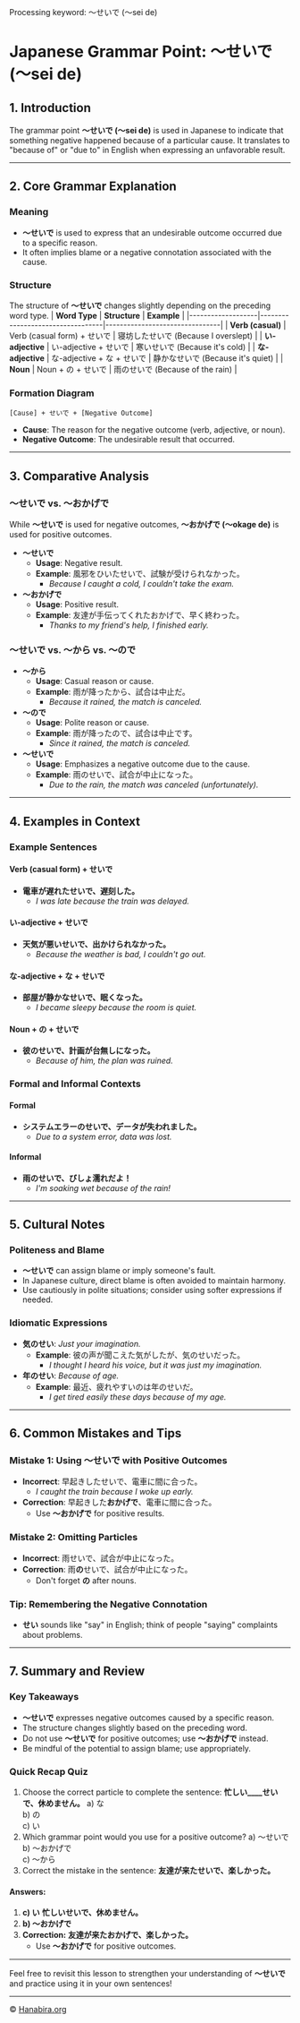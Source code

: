 Processing keyword: ～せいで (〜sei de)
# Japanese Grammar Point: ～せいで (〜sei de)

## 1. Introduction
The grammar point **～せいで (〜sei de)** is used in Japanese to indicate that something negative happened because of a particular cause. It translates to "because of" or "due to" in English when expressing an unfavorable result.

---
## 2. Core Grammar Explanation
### Meaning
- **～せいで** is used to express that an undesirable outcome occurred due to a specific reason.
- It often implies blame or a negative connotation associated with the cause.
### Structure
The structure of **～せいで** changes slightly depending on the preceding word type.
| **Word Type**     | **Structure**                    | **Example**                    |
|-------------------|----------------------------------|--------------------------------|
| **Verb (casual)** | Verb (casual form) + せいで       | 寝坊したせいで (Because I overslept)  |
| **い-adjective**  | い-adjective + せいで             | 寒いせいで (Because it's cold)       |
| **な-adjective**  | な-adjective + な + せいで        | 静かなせいで (Because it's quiet)     |
| **Noun**          | Noun + の + せいで                | 雨のせいで (Because of the rain)     |
### Formation Diagram
```
[Cause] + せいで + [Negative Outcome]
```
- **Cause**: The reason for the negative outcome (verb, adjective, or noun).
- **Negative Outcome**: The undesirable result that occurred.
---
## 3. Comparative Analysis
### ～せいで vs. ～おかげで
While **～せいで** is used for negative outcomes, **～おかげで (〜okage de)** is used for positive outcomes.
- **～せいで**
  - **Usage**: Negative result.
  - **Example**: 風邪をひいたせいで、試験が受けられなかった。
    - _Because I caught a cold, I couldn't take the exam._
- **～おかげで**
  - **Usage**: Positive result.
  - **Example**: 友達が手伝ってくれたおかげで、早く終わった。
    - _Thanks to my friend's help, I finished early._
### ～せいで vs. ～から vs. ～ので
- **～から**
  - **Usage**: Casual reason or cause.
  - **Example**: 雨が降ったから、試合は中止だ。
    - _Because it rained, the match is canceled._
- **～ので**
  - **Usage**: Polite reason or cause.
  - **Example**: 雨が降ったので、試合は中止です。
    - _Since it rained, the match is canceled._
- **～せいで**
  - **Usage**: Emphasizes a negative outcome due to the cause.
  - **Example**: 雨のせいで、試合が中止になった。
    - _Due to the rain, the match was canceled (unfortunately)._
---
## 4. Examples in Context
### Example Sentences
#### Verb (casual form) + せいで
- **電車が遅れたせいで、遅刻した。**
  - _I was late because the train was delayed._
#### い-adjective + せいで
- **天気が悪いせいで、出かけられなかった。**
  - _Because the weather is bad, I couldn't go out._
#### な-adjective + な + せいで
- **部屋が静かなせいで、眠くなった。**
  - _I became sleepy because the room is quiet._
#### Noun + の + せいで
- **彼のせいで、計画が台無しになった。**
  - _Because of him, the plan was ruined._
### Formal and Informal Contexts
#### Formal
- **システムエラーのせいで、データが失われました。**
  - _Due to a system error, data was lost._
#### Informal
- **雨のせいで、びしょ濡れだよ！**
  - _I'm soaking wet because of the rain!_
---
## 5. Cultural Notes
### Politeness and Blame
- **～せいで** can assign blame or imply someone's fault.
- In Japanese culture, direct blame is often avoided to maintain harmony.
- Use cautiously in polite situations; consider using softer expressions if needed.
### Idiomatic Expressions
- **気のせい**: _Just your imagination._
  - **Example**: 彼の声が聞こえた気がしたが、気のせいだった。
    - _I thought I heard his voice, but it was just my imagination._
- **年のせい**: _Because of age._
  - **Example**: 最近、疲れやすいのは年のせいだ。
    - _I get tired easily these days because of my age._
---
## 6. Common Mistakes and Tips
### Mistake 1: Using ～せいで with Positive Outcomes
- **Incorrect**: 早起きしたせいで、電車に間に合った。
  - _I caught the train because I woke up early._
- **Correction**: 早起きした**おかげで**、電車に間に合った。
  - Use **～おかげで** for positive results.
### Mistake 2: Omitting Particles
- **Incorrect**: 雨せいで、試合が中止になった。
- **Correction**: 雨**の**せいで、試合が中止になった。
  - Don't forget **の** after nouns.
### Tip: Remembering the Negative Connotation
- **せい** sounds like "say" in English; think of people "saying" complaints about problems.
---
## 7. Summary and Review
### Key Takeaways
- **～せいで** expresses negative outcomes caused by a specific reason.
- The structure changes slightly based on the preceding word.
- Do not use **～せいで** for positive outcomes; use **～おかげで** instead.
- Be mindful of the potential to assign blame; use appropriately.
### Quick Recap Quiz
1. Choose the correct particle to complete the sentence:
   **忙しい____せいで、休めません。**
   a) な  
   b) の  
   c) い  
2. Which grammar point would you use for a positive outcome?
   a) ～せいで  
   b) ～おかげで  
   c) ～から  
3. Correct the mistake in the sentence:
   **友達が来たせいで、楽しかった。**
#### Answers:
1. **c) い**
   **忙しいせいで、休めません。**
2. **b) ～おかげで**
3. **Correction:**
   **友達が来たおかげで、楽しかった。**
   - Use **～おかげで** for positive outcomes.
---
Feel free to revisit this lesson to strengthen your understanding of **～せいで** and practice using it in your own sentences!


---

© [Hanabira.org](https://hanabira.org)
